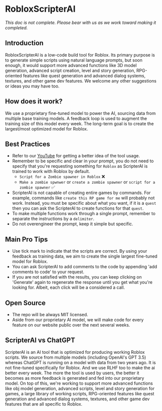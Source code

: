 # RobloxScripterAI

<i> This doc is not complete. Please bear with us as we work toward making it completed. </i>

## Introduction

RobloxScripterAI is a low-code build tool for Roblox. Its primary purpose is to generate simple scripts using natural language prompts, but soon enough, it would support more advanced functions like 3D model generation, advanced script creation, level and story generation, RPG-oriented features like quest generation and advanced dialog systems, textures, and other game dev features. We welcome any other suggestions or ideas you may have too. 

## How does it work?

We use a proprietary fine-tuned model to power the AI, sourcing data from multiple base training models. A feedback loop is used to augment the training size of this model every week. The long-term goal is to create the largest/most optimized model for Roblox. 

## Best Practices

* Refer to our [YouTube](https://www.youtube.com/@robloxscripterai4564) for getting a better idea of the tool usage. 
* Remember to be specific and clear in your prompt, you do not need to specify that you're requesting something for ```Roblox``` as ScripterAI is trained to work with Roblox by default.
  * ```Script for a Zombie spawner in Roblox``` ❌
  * ```Make a zombie spwnwer``` or ```create a zombie spawner``` or ```script for a zombie spawner``` :white_check_mark:
* ScripterAI is not capable of creating entire games by commands. For example, commands like ```create this RP game for me``` will probably not work. Instead, you must be specific about what you want, if it is a ```quest``` then you can ask the ScripterAI to create functions for that ```quest```.
* To make multiple functions work through a single prompt, remember to separate the instructions by a `delimiter`.
* Do not overengineer the prompt, keep it simple but specific. 

## Main Pro Tips

* Use tick mark to indicate that the scripts are correct. By using your feedback as training data, we aim to create the single largest fine-tuned model for Roblox.
* You can ask ScripterAI to add comments to the code by appending 'add comments to code' to your request.
* If you are not satisfied with the results, you can keep clicking on 'Generate' again to regenerate the response until you get what you're looking for. Albeit, each click will be a considered a call.

## Open Source
* The repo will be always MIT licensed. 
* Aside from our proprietary AI model, we will make code for every feature on our website public over the next several weeks. 

## ScripterAI vs ChatGPT

ScripterAI is an AI tool that is optimized for producing working Roblox scripts. We source from multiple models (including OpenAI's GPT 3.5) whereas ChatGPT is running on a model with data from two years ago. It is not fine-tuned specifically for Roblox. And we use RLHF too to make the ai better every week. The more the tool is used by users, the better it becomes as more feedback is generated and fed into our proprietary model. On top of this, we're working to support more advanced functions like obj model generation, advanced scripts, level and story generation for games, a large library of working scripts, RPG-oriented features like quest generation and advanced dialog systems, textures, and other game dev features that are all specific to Roblox. 

